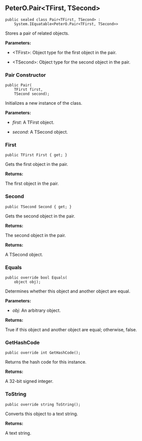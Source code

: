 ## PeterO.Pair<TFirst, TSecond>

    public sealed class Pair<TFirst, TSecond> :
        System.IEquatable<PeterO.Pair<TFirst, TSecond>>

Stores a pair of related objects.

<b>Parameters:</b>

 * &lt;TFirst&gt;: Object type for the first object in the pair.

 * &lt;TSecond&gt;: Object type for the second object in the pair.

### Pair Constructor

    public Pair(
        TFirst first,
        TSecond second);

Initializes a new instance of the  class.

<b>Parameters:</b>

 * <i>first</i>: A TFirst object.

 * <i>second</i>: A TSecond object.

### First

    public TFirst First { get; }

Gets the first object in the pair.

<b>Returns:</b>

The first object in the pair.

### Second

    public TSecond Second { get; }

Gets the second object in the pair.

<b>Returns:</b>

The second object in the pair.

<b>Returns:</b>

A TSecond object.

### Equals

    public override bool Equals(
        object obj);

Determines whether this object and another object are equal.

<b>Parameters:</b>

 * <i>obj</i>: An arbitrary object.

<b>Returns:</b>

True if this object and another object are equal; otherwise, false.

### GetHashCode

    public override int GetHashCode();

Returns the hash code for this instance.

<b>Returns:</b>

A 32-bit signed integer.

### ToString

    public override string ToString();

Converts this object to a text string.

<b>Returns:</b>

A text string.
